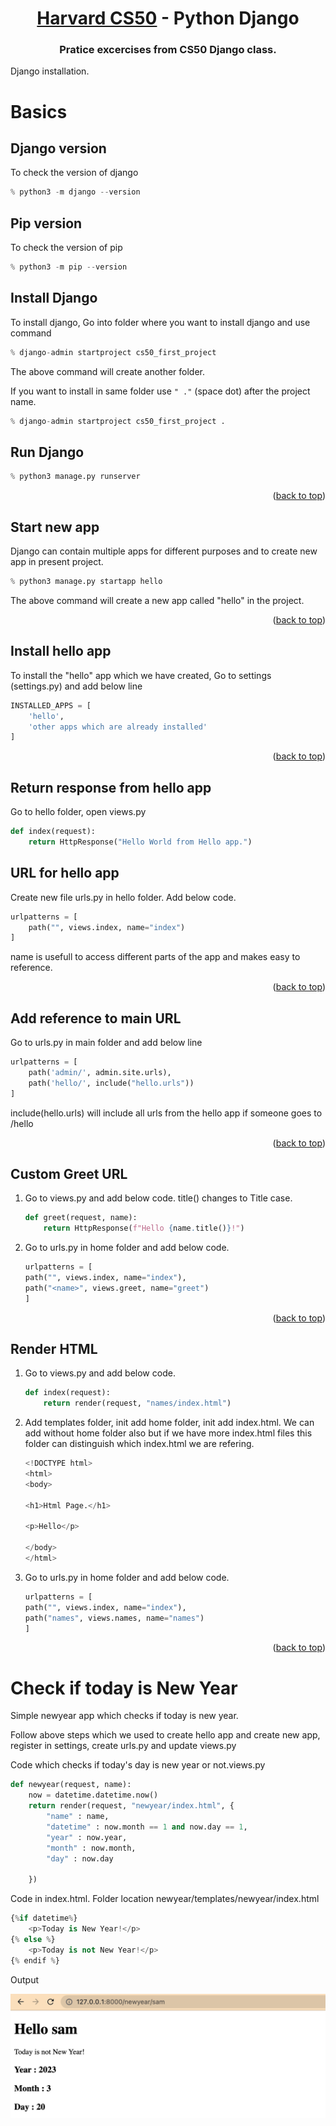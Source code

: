 <a name="readme-top"></a>
<div align="center">
<!-- Title: -->

  <h1><a href="https://github.com/skthati/Harvard_CS50_Django">Harvard CS50</a> - Python Django</h1>

<!-- Short description: -->
  <h3>Pratice excercises from CS50 Django class.</h3>
</div>

Django installation.


# Basics

## Django version
To check the version of django

```Python
% python3 -m django --version
```

## Pip version
To check the version of pip

```Python
% python3 -m pip --version
```

## Install Django

To install django, Go into folder where you want to install django and use command

```Python
% django-admin startproject cs50_first_project
```

The above command will create another folder. 

If you want to install in same folder use `" ."` (space dot) after the project name.

```Python
% django-admin startproject cs50_first_project .
```

## Run Django 

```Python
% python3 manage.py runserver
```

<p align="right">(<a href="#readme-top">back to top</a>)</p>

## Start new app

Django can contain multiple apps for different purposes and to create new app in present project.

```Python
% python3 manage.py startapp hello
```

The above command will create a new app called "hello" in the project.

<p align="right">(<a href="#readme-top">back to top</a>)</p>

## Install hello app

To install the "hello" app which we have created, Go to settings (settings.py) and add below line

```Python
INSTALLED_APPS = [
    'hello',
    'other apps which are already installed'
]
```

<p align="right">(<a href="#readme-top">back to top</a>)</p>

## Return response from hello app

Go to hello folder, open views.py

```Python
def index(request):
    return HttpResponse("Hello World from Hello app.")

```

## URL for hello app

Create new file urls.py in hello folder. Add below code.

```Python
urlpatterns = [
    path("", views.index, name="index")
]
```

name is usefull to access different parts of the app and makes easy to reference.

<p align="right">(<a href="#readme-top">back to top</a>)</p>

## Add reference to main URL

Go to urls.py in main folder and add below line

```Python
urlpatterns = [
    path('admin/', admin.site.urls),
    path('hello/', include("hello.urls"))
]
```

include(hello.urls) will include all urls from the hello app if someone goes to /hello

<p align="right">(<a href="#readme-top">back to top</a>)</p>

## Custom Greet URL
1. Go to views.py and add below code. title() changes to Title case.
    ```Python
    def greet(request, name):
        return HttpResponse(f"Hello {name.title()}!")
    ```
2. Go to urls.py in home folder and add below code.
    ```Python
    urlpatterns = [
    path("", views.index, name="index"),
    path("<name>", views.greet, name="greet")
    ]
    ```


<p align="right">(<a href="#readme-top">back to top</a>)</p>

## Render HTML
1. Go to views.py and add below code.
    ```Python
    def index(request):
        return render(request, "names/index.html")
    ```
2. Add templates folder, init add home folder, init add index.html. We can add without home folder also but if we have more index.html files this folder can distinguish which index.html we are refering.
    ```Python
    <!DOCTYPE html>
    <html>
    <body>

    <h1>Html Page.</h1>

    <p>Hello</p>

    </body>
    </html>
    ```
3. Go to urls.py in home folder and add below code.
    ```Python
    urlpatterns = [
    path("", views.index, name="index"),
    path("names", views.names, name="names")
    ]
    ```

<p align="right">(<a href="#readme-top">back to top</a>)</p>

# Check if today is New Year
Simple newyear app which checks if today is new year.

Follow above steps which we used to create hello app and create new app, register in settings, create urls.py and update views.py

Code which checks if today's day is new year or not.views.py

```Python
def newyear(request, name):
    now = datetime.datetime.now()
    return render(request, "newyear/index.html", {
        "name" : name,
        "datetime" : now.month == 1 and now.day == 1,
        "year" : now.year,
        "month" : now.month,
        "day" : now.day
        
    })
```
Code in index.html. Folder location newyear/templates/newyear/index.html
```Python
{%if datetime%}
    <p>Today is New Year!</p>
{% else %}
    <p>Today is not New Year!</p>
{% endif %}
```

Output

![Alt text](images/check_newyear.png)



